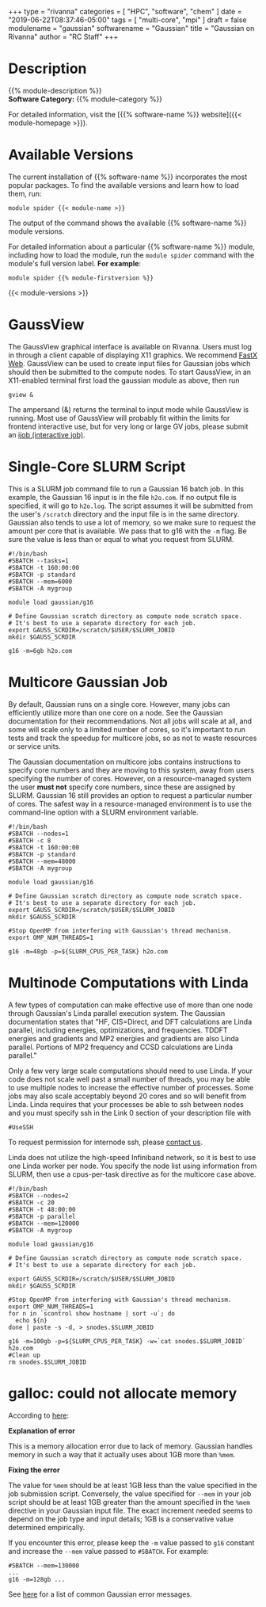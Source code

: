 +++
type = "rivanna"
categories = [
  "HPC",
  "software",
  "chem"
]
date = "2019-06-22T08:37:46-05:00"
tags = [
  "multi-core",
  "mpi"
]
draft = false
modulename = "gaussian"
softwarename = "Gaussian"
title = "Gaussian on Rivanna"
author = "RC Staff"
+++

# Description
{{% module-description %}}
<br>
**Software Category:** {{% module-category %}}

For detailed information, visit the [{{% software-name %}} website]({{< module-homepage >}}).

# Available Versions
The current installation of {{% software-name %}} incorporates the most popular packages. To find the available versions and learn how to load them, run:

```
module spider {{< module-name >}}
```

The output of the command shows the available {{% software-name %}} module versions.

For detailed information about a particular {{% software-name %}} module, including how to load the module, run the `module spider` command with the module's full version label. __For example__:
```
module spider {{% module-firstversion %}}
```

{{< module-versions >}}


# GaussView
The GaussView graphical interface is available on Rivanna.  Users must log in through a client capable of displaying X11 graphics.  We recommend [FastX Web](/userinfo/rivanna/logintools/fastx).  GaussView can be used to create input files for Gaussian jobs which should then be submitted to the compute nodes.  To start GaussView, in an X11-enabled terminal first load the gaussian module as above, then run
```
gview &
```
The ampersand (&) returns the terminal to input mode while GaussView is running.  Most use of GaussView will probably fit within the limits for frontend interactive use, but for very long or large GV jobs, please submit an [ijob (interactive job)](/userinfo/rivanna/slurm/#submitting-an-interactive-job).

# Single-Core SLURM Script
This is a SLURM job command file to run a Gaussian 16 batch job. In this example, the Gaussian 16 input is in the file `h2o.com`.  If no output file is specified, it will go to `h2o.log`.  The script assumes it will be submitted from the user's `/scratch` directory and the input file is in the same directory.  Gaussian also tends to use a lot of memory, so we make sure to request the amount per core that is available.  We pass that to g16 with the `-m` flag.  Be sure the value is less than or equal to what you request from SLURM.
```
#!/bin/bash
#SBATCH --tasks=1
#SBATCH -t 160:00:00
#SBATCH -p standard
#SBATCH --mem=6000
#SBATCH -A mygroup

module load gaussian/g16

# Define Gaussian scratch directory as compute node scratch space.
# It's best to use a separate directory for each job.
export GAUSS_SCRDIR=/scratch/$USER/$SLURM_JOBID
mkdir $GAUSS_SCRDIR

g16 -m=6gb h2o.com
```

# Multicore Gaussian Job
By default, Gaussian runs on a single core.  However, many jobs can efficiently utilize more than one core on a node.  See the Gaussian documentation for their recommendations.  Not all jobs will scale at all, and some will scale only to a limited number of cores, so it's important to run tests and track the speedup for multicore jobs, so as not to waste resources or service units.

The Gaussian documentation on multicore jobs contains instructions to specify core numbers and they are moving to this system, away from users specifying the number of cores.  However, on a resource-managed system the user **must not** specify core numbers, since these are assigned by SLURM.  Gaussian 16 still provides an option to request a particular number of cores.  The safest way in a resource-managed environment is to use the command-line option with a SLURM environment variable.
```
#!/bin/bash
#SBATCH --nodes=1
#SBATCH -c 8
#SBATCH -t 160:00:00
#SBATCH -p standard
#SBATCH --mem=48000
#SBATCH -A mygroup

module load gaussian/g16

# Define Gaussian scratch directory as compute node scratch space.
# It's best to use a separate directory for each job.
export GAUSS_SCRDIR=/scratch/$USER/$SLURM_JOBID
mkdir $GAUSS_SCRDIR

#Stop OpenMP from interfering with Gaussian's thread mechanism.
export OMP_NUM_THREADS=1

g16 -m=48gb -p=${SLURM_CPUS_PER_TASK} h2o.com
```

# Multinode Computations with Linda
A few types of computation can make effective use of more than one node through Gaussian's Linda parallel execution system.  The Gaussian documentation states that "HF, CIS=Direct, and DFT calculations are Linda parallel, including energies, optimizations, and frequencies. TDDFT energies and gradients and MP2 energies and gradients are also Linda parallel. Portions of MP2 frequency and CCSD calculations are Linda parallel."

Only a few very large scale computations should need to use Linda.  If your code does not scale well past a small number of threads, you may be able to use multiple nodes to increase the effective number of processes.  Some jobs may also scale acceptably beyond 20 cores and so will benefit from Linda.  Linda requires that your processes be able to ssh between nodes and you must specify ssh in the Link 0 section of your description file with

```
#UseSSH
```
To request permission for internode ssh, please [contact us](/support).

Linda does not utilize the high-speed Infiniband network, so it is best to use one Linda worker per node.  You specify the node list using information from SLURM, then use a cpus-per-task directive as for the multicore case above.
```
#!/bin/bash
#SBATCH --nodes=2
#SBATCH -c 20
#SBATCH -t 48:00:00
#SBATCH -p parallel
#SBATCH --mem=120000
#SBATCH -A mygroup

module load gaussian/g16

# Define Gaussian scratch directory as compute node scratch space.
# It's best to use a separate directory for each job.

export GAUSS_SCRDIR=/scratch/$USER/$SLURM_JOBID
mkdir $GAUSS_SCRDIR

#Stop OpenMP from interfering with Gaussian's thread mechanism.
export OMP_NUM_THREADS=1
for n in `scontrol show hostname | sort -u`; do
  echo ${n}
done | paste -s -d, > snodes.$SLURM_JOBID

g16 -m=100gb -p=${SLURM_CPUS_PER_TASK} -w=`cat snodes.$SLURM_JOBID` h2o.com
#Clean up
rm snodes.$SLURM_JOBID
```

# galloc: could not allocate memory
According to [here](https://docs.computecanada.ca/wiki/Gaussian_error_messages#galloc:_could_not_allocate_memory):

**Explanation of error**

This is a memory allocation error due to lack of memory. Gaussian handles memory in such a way that it actually uses about 1GB more than `%mem`.

**Fixing the error**

The value for `%mem` should be at least 1GB less than the value specified in the job submission script. Conversely, the value specified for `--mem` in your job script should be at least 1GB greater than the amount specified in the `%mem` directive in your Gaussian input file. The exact increment needed seems to depend on the job type and input details; 1GB is a conservative value determined empirically.

If you encounter this error, please keep the `-m` value passed to `g16` constant and increase the `--mem` value passed to `#SBATCH`. For example:
```
#SBATCH --mem=130000
...
g16 -m=128gb ...
```

See [here](https://docs.computecanada.ca/wiki/Gaussian_error_messages) for a list of common Gaussian error messages.
